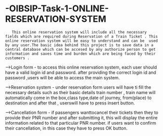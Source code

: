 # -OIBSIP-Task-1-ONLINE-RESERVATION-SYSTEM

       This online reservation system will include all the necessary fields which are required during Reservation of a Train Ticket . This online reservation system will be easy to understand and can be  used by any user.The basic idea behind this project is to save data in a central database which can be accesed by any authorize person to get information and saves time and burden which are being faced by their customers .
       
       
       
 -->Login form - to access this online reservation system, each user should have a valid login id and password. after providing the correct login id and password ,users will be able to access the main system.
 
 
 -->Reservation system - under reservation form users will have ti fill the necessary details such as their basic details train number , train name will automatically come in the box,class type,date of journey, from(place) to destination and after that , userswill have to press insert button.
 
 -->Cancellation form - if passengers wanttocancel their tickets then they to provide their PNR number and after submitting it, this will display the entire information related to that particular PNR number. if users want to confirm their cancellation, in this case they have to press OK button.

